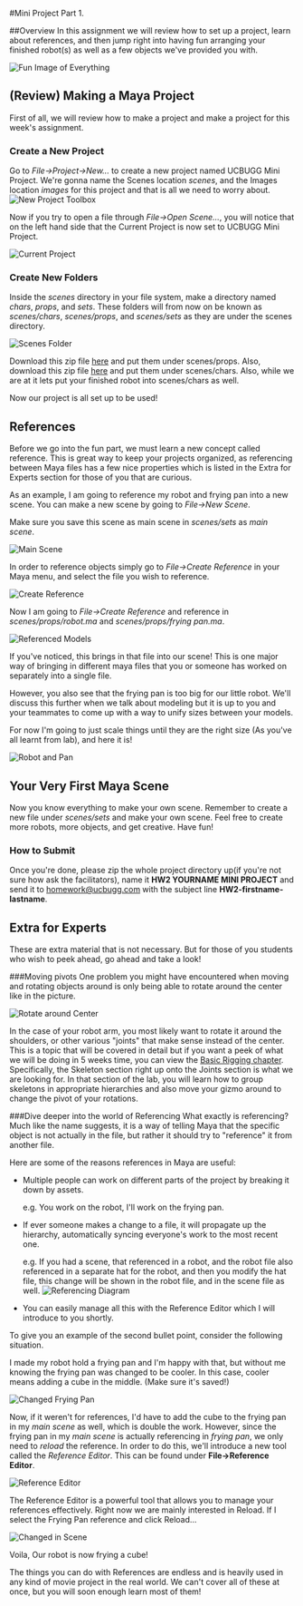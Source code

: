 #Mini Project Part 1.

##Overview
In this assignment we will review how to set up a project, learn about references, and then jump right into having fun arranging your finished robot(s) as well as a few objects we've provided you with.

![Fun Image of Everything](/images/mini-project-1/Week1_001.png)

## (Review) Making a Maya Project
First of all, we will review how to make a project and make a project for this week's assignment.

### Create a New Project
Go to _File->Project->New..._ to create a new project named UCBUGG Mini Project.
We're gonna name the Scenes location _scenes_, and the Images location _images_ for this project and that is all we need to worry about.
![New Project Toolbox](/images/mini-project-1/Week1_002.png)

Now if you try to open a file through _File->Open Scene..._, you will notice that on the left hand side that the Current Project is now set to UCBUGG Mini Project.

![Current Project](/images/mini-project-1/Week1_003.png)

### Create New Folders
Inside the _scenes_ directory in your file system, make a directory named _chars_, _props_, and _sets_. These folders will from now on be known as _scenes/chars_, _scenes/props_, and _scenes/sets_ as they are under the scenes directory.

![Scenes Folder](/images/mini-project-1/Week1_004.png)

Download this zip file [here](/ma/mini_props.zip) and put them under scenes/props.
Also, download this zip file [here](/ma/mini_bots.zip) and put them under scenes/chars.
Also, while we are at it lets put your finished robot into scenes/chars as well.

Now our project is all set up to be used!

## References
Before we go into the fun part, we must learn a new concept called reference.
This is great way to keep your projects organized, as referencing between Maya files has a few nice properties which is listed in the Extra for Experts section for those of you that are curious.

As an example, I am going to reference my robot and frying pan into a new scene. You can make a new scene by going to _File->New Scene_.

Make sure you save this scene as main scene in _scenes/sets_ as _main scene_.

![Main Scene](/images/mini-project-1/Week1_005.png)

In order to reference objects simply go to _File->Create Reference_ in your Maya menu, and select the file you wish to reference.

![Create Reference](/images/mini-project-1/Week1_006.png)

Now I am going to _File->Create Reference_ and reference in _scenes/props/robot.ma_ and _scenes/props/frying pan.ma_.

![Referenced Models](/images/mini-project-1/Week1_007.png)

If you've noticed, this brings in that file into our scene! This is one major way of bringing in different maya files that you or someone has worked on separately into a single file.

However, you also see that the frying pan is too big for our little robot. We'll discuss this further when we talk about modeling but it is up to you and your teammates to come up with a way to unify sizes between your models.

For now I'm going to just scale things until they are the right size (As you've all learnt from lab), and here it is!

![Robot and Pan](/images/mini-project-1/Week1_008.png)


## Your Very First Maya Scene
Now you know everything to make your own scene. Remember to create a new file under _scenes/sets_ and make your own scene. Feel free to create more robots, more objects, and get creative. Have fun!

### How to Submit
Once you're done, please zip the whole project directory up(if you're not sure how ask the facilitators), name it __HW2 YOURNAME MINI PROJECT__ and send it to homework@ucbugg.com with the subject line __HW2-firstname-lastname__.


## Extra for Experts
These are extra material that is not necessary. But for those of you students who wish to peek ahead, go ahead and take a look!

###Moving pivots
One problem you might have encountered when moving and rotating objects around is only being able to rotate around the center like in the picture.

![Rotate around Center](/images/mini-project-1/Week1_009.png)

In the case of your robot arm, you most likely want to rotate it around the shoulders, or other various "joints" that make sense instead of the center. This is a topic that will be covered in detail but if you want a peek of what we will be doing in 5 weeks time, you can view the [Basic Rigging chapter](http://learn.ucbugg.com/basic-rigging#skeleton). Specifically, the Skeleton section right up onto the Joints section is what we are looking for.
In that section of the lab, you will learn how to group skeletons in appropriate hierarchies and also move your gizmo around to change the pivot of your rotations.


###Dive deeper into the world of Referencing
What exactly is referencing?
Much like the name suggests, it is a way of telling Maya that the specific object is not actually in the file, but rather it should try to "reference" it from another file. 

Here are some of the reasons references in Maya are useful:

* Multiple people can work on different parts of the project by breaking it down by assets. 

    e.g. You work on the robot, I'll work on the frying pan.

* If ever someone makes a change to a file, it will propagate up the hierarchy, automatically syncing everyone's work to the most recent one.

    e.g. If you had a scene, that referenced in a robot, and the robot file also referenced in a separate hat for the robot, and then you modify the hat file, this change will be shown in the robot file, and in the scene file as well.
![Referencing Diagram](/images/mini-project-1/Week1_010.png)

* You can easily manage all this with the Reference Editor which I will introduce to you shortly.


To give you an example of the second bullet point, consider the following situation.

I made my robot hold a frying pan and I'm happy with that, but without me knowing the frying pan was changed to be cooler. In this case, cooler means adding a cube in the middle. (Make sure it's saved!)

![Changed Frying Pan](/images/mini-project-1/Week1_011.png)

Now, if it weren't for references, I'd have to add the cube to the frying pan in my _main scene_ as well, which is double the work. However, since the frying pan in my _main scene_ is actually referencing in _frying pan_, we only need to _reload_ the reference. In order to do this, we'll introduce a new tool called the _Reference Editor_. This can be found under __File->Reference Editor__.

![Reference Editor](/images/mini-project-1/Week1_012.png)

The Reference Editor is a powerful tool that allows you to manage your references effectively. Right now we are mainly interested in Reload. If I select the Frying Pan reference and click Reload...

![Changed in Scene](/images/mini-project-1/Week1_013.png)

Voila, Our robot is now frying a cube!

The things you can do with References are endless and is heavily used in any kind of movie project in the real world. We can't cover all of these at once, but you will soon enough learn most of them!

